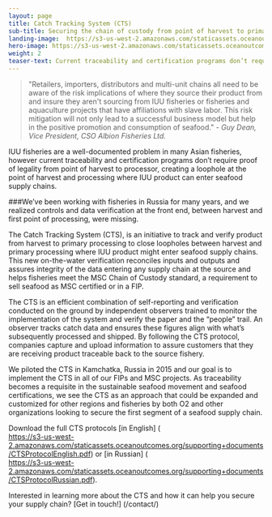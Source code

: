 ```yaml
---
layout: page 
title: Catch Tracking System (CTS)
sub-title: Securing the chain of custody from point of harvest to primary processor
landing-image: 	https://s3-us-west-2.amazonaws.com/staticassets.oceanoutcomes.org/rollover+images/catchtrackinghover.jpg
hero-image: https://s3-us-west-2.amazonaws.com/staticassets.oceanoutcomes.org/hero+photos/catchtrackinghero.jpg
weight: 2
teaser-text: Current traceability and certification programs don’t require proof of legality from point of harvest to processor, creating a loophole at the point of harvest and processing where IUU product can enter seafood supply chains. That’s where the CTS comes in.
---
```

> "Retailers, importers, distributors and multi-unit chains all need to be aware of the risk implications of where they source their product from and insure they aren't sourcing from IUU fisheries or fisheries and aquaculture projects that have affiliations with slave labor. This risk mitigation will not only lead to a successful business model but help in the positive promotion and consumption of seafood." - *Guy Dean, Vice President, CSO Albion Fisheries Ltd.*

IUU fisheries are a well-documented problem in many Asian fisheries, however current traceability and certification programs don’t require proof of legality from point of harvest to processor, creating a loophole at the point of harvest and processing where IUU product can enter seafood supply chains.

###We’ve been working with fisheries in Russia for many years, and we realized controls and data verification at the front end, between harvest and first point of processing, were missing. 

The Catch Tracking System (CTS), is an initiative to track and verify product from harvest to primary processing to close loopholes between harvest and primary processing where IUU product might enter seafood supply chains. This new on-the-water verification reconciles inputs and outputs and assures integrity of the data entering any supply chain at the source and helps fisheries meet the MSC Chain of Custody standard, a requirement to sell seafood as MSC certified or in a FIP.

The CTS is an efficient combination of self-reporting and verification conducted on the ground by independent observers trained to monitor the implementation of the system and verify the paper and the “people” trail. An observer tracks catch data and ensures these figures align with what’s subsequently processed and shipped. By following the CTS protocol, companies capture and upload information to assure customers that they are receiving product traceable back to the source fishery.

We piloted the CTS in Kamchatka, Russia in 2015 and our goal is to implement the CTS in all of our FIPs and MSC projects. As traceability becomes a requisite in the sustainable seafood movement and seafood certifications, we see the CTS as an approach that could be expanded and customized for other regions and fisheries by both O2 and other organizations looking to secure the first segment of a seafood supply chain. 

Download the full CTS protocols [in English] (	
https://s3-us-west-2.amazonaws.com/staticassets.oceanoutcomes.org/supporting+documents/CTSProtocolEnglish.pdf) or [in Russian] (	
https://s3-us-west-2.amazonaws.com/staticassets.oceanoutcomes.org/supporting+documents/CTSProtocolRussian.pdf).

Interested in learning more about the CTS and how it can help you secure your supply chain? [Get in touch!] (/contact/)
